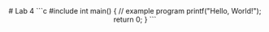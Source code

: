 <div style='text-align:center;'>
  # Lab 4
  ```c
    #include <stdio.h>
      int main() {
        // example program 
        printf("Hello, World!");
        return 0;
     }
  ```
</div>

